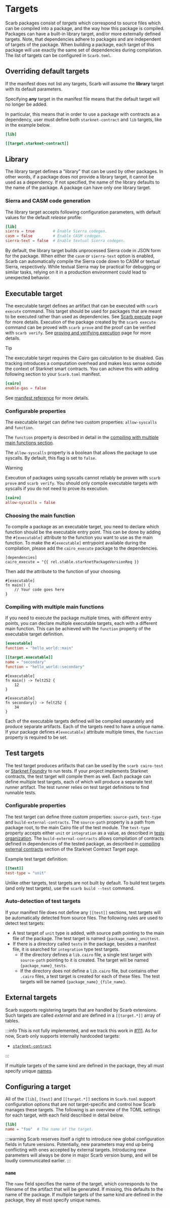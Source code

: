 <script setup>
import { data as rel } from "../../github.data";
</script>

# Targets

Scarb packages consist of _targets_ which correspond to source files which can be compiled into a package, and the way
how this package is compiled.
Packages can have a built-in library target, and/or more externally defined targets.
Note, that dependencies adhere to packages and are independent of targets of the package.
When building a package, each target of this package will use exactly the same set of dependencies during compilation.
The list of targets can be configured in `Scarb.toml`.

## Overriding default targets

If the manifest does not list any targets, Scarb will assume the **library** target with its default parameters.

Specifying **any** target in the manifest file means that the default target will no longer be added.

In particular, this means that in order to use a package with contracts as a dependency, user must define
both `starknet-contract` and `lib` targets, like in the example below.

```toml
[lib]

[[target.starknet-contract]]

```

## Library

The library target defines a "library" that can be used by other packages.
In other words, if a package does not provide a library target, it cannot be used as a dependency.
If not specified, the name of the library defaults to the name of the package.
A package can have only one library target.

### Sierra and CASM code generation

The library target accepts following configuration parameters, with default values for the default _release_ profile:

```toml
[lib]
sierra = true        # Enable Sierra codegen.
casm = false         # Enable CASM codegen.
sierra-text = false  # Enable textual Sierra codegen.
```

By default, the library target builds unprocessed Sierra code in JSON form for the package.
When either the `casm` or `sierra-text` option is enabled, Scarb can automatically compile the Sierra code down to CASM
or textual Sierra, respectively.
While textual Sierra may be practical for debugging or similar tasks, relying on it in a production environment could
lead to unexpected behavior.

## Executable target

The executable target defines an artifact that can be executed with `scarb execute` command.
This target should be used for packages that are meant to be executed rather than used as dependencies.
See [Scarb execute](../extensions/execute.md) page for more details.
Execution of the package created by the `scarb execute` command can be proved with `scarb prove` and the proof can be
verified with `scarb verify`.
See [proving and verifying execution](../extensions/prove-and-verify.md) page for more details.

> [!TIP]
> The executable target requires the Cairo gas calculation to be disabled.
> Gas tracking introduces a computation overhead and makes less sense outside the context of Starknet smart contracts.
> You can achieve this with adding following section to your `Scarb.toml` manifest.
>
> ```toml
> [cairo]
> enable-gas = false
> ```
>
> See [manifest reference](../reference/manifest.md#cairo) for more details.

### Configurable properties

The executable target can define two custom properties: `allow-syscalls` and `function`.

The `function` property is described in detail in the [compiling with multiple main functions section](#compiling-with-multiple-main-functions).

The `allow-syscalls` property is a boolean that allows the package to use syscalls.
By default, this flag is set to `false`.

> [!WARNING]
> Execution of packages using syscalls cannot reliably be proven with `scarb prove` and `scarb verify`.
> You should only compile executable targets with syscalls if you do not need to prove its execution.

```toml
[cairo]
allow-syscalls = false
```

### Choosing the main function

To compile a package as an executable target, you need to declare which function should be the executable entry point.
This can be done by adding the `#[executable]` attribute to the function you want to use as the main function.
To make the `#[executable]` entrypoint available during the compilation, please add the `cairo_execute` package to the
dependencies.

```toml-vue
[dependencies]
cairo_execute = "{{ rel.stable.starknetPackageVersionReq }}
```

Then add the attribute to the function of your choosing.

```cairo
#[executable]
fn main() {
    // Your code goes here
}
```

### Compiling with multiple main functions

If you need to execute the package multiple times, with different entry points, you can declare multiple executable
targets, each with a different main function.
This can be achieved with the `function` property of the executable target definition.

```toml
[executable]
function = "hello_world::main"

[[target.executable]]
name = "secondary"
function = "hello_world::secondary"
```

```cairo
#[executable]
fn main() -> felt252 {
    12
}

#[executable]
fn secondary() -> felt252 {
    34
}
```

Each of the executable targets defined will be compiled separately and produce separate artifacts.
Each of the targets need to have a unique name.
If your package defines `#[executable]` attribute multiple times, the `function` property is required to be set.

## Test targets

The test target produces artifacts that can be used by the `scarb cairo-test` or [Starknet Foundry] to run tests.
If your project implements Starknet contracts, the test target will compile them as well.
Each package can define multiple test targets, each of which will produce a separate test runner artifact.
The test runner relies on test target definitions to find runnable tests.

### Configurable properties

The test target can define three custom properties: `source-path`, `test-type` and `build-external-contracts`.
The `source-path` property is a path from package root, to the main Cairo file of the test module.
The `test-type` property accepts either `unit` or `integration` as a value, as described in
[tests organization](../extensions/testing#tests-organization).
The `build-external-contracts` allows compilation of contracts defined in dependencies of the tested package, as
described in [compiling external contracts](../extensions/starknet/contract-target#compiling-external-contracts) section
of the Starknet Contract Target page.

Example test target definition:

```toml
[[test]]
test-type = "unit"
```

Unlike other targets, test targets are not built by default.
To build test targets (and only test targets), use the `scarb build --test` command.

### Auto-detection of test targets

If your manifest file does not define any `[[test]]` sections, test targets will be automatically detected
from source files.
The following rules are used to detect test targets:

- A test target of `unit` type is added, with source path pointing to the main file of the package.
  The test target is named `{package_name}_unittest`.
- If there is a directory called `tests` in the package, besides a manifest file, it is searched for `integration`
  type test targets.
  - If the directory defines a `lib.cairo` file, a single test target with `source-path` pointing to it is created.
    The target will be named `{package_name}_tests`.
  - If the directory does not define a `lib.cairo` file, but contains other `.cairo` files, a test target is created
    for each of these files. The test targets will be named `{package_name}_{file_name}`.

## External targets

Scarb supports registering targets that are handled by Scarb extensions.
Such targets are called _external_ and are defined in a `[[target.*]]` array of tables.

:::info
This is not fully implemented, and we track this work in [#111](https://github.com/software-mansion/scarb/issues/111).
As for now, Scarb only supports internally hardcoded targets:

- [`starknet-contract`](../extensions/starknet/contract-target)

:::

If multiple targets of the same kind are defined in the package, they all must specify unique [names](#name).

## Configuring a target

All of the `[lib]`, `[test]` and `[[target.*]]` sections in `Scarb.toml` support configuration options that are not
target-specific and control how Scarb manages these targets.
The following is an overview of the TOML settings for each target, with each field described in detail below.

```toml
[lib]
name = "foo"  # The name of the target.
```

:::warning
Scarb reserves itself a right to introduce new global configuration fields in future versions. Potentially, new
parameters may end up being conflicting with ones accepted by external targets. Introducing new parameters will always
be done in major Scarb version bump, and will be loudly communicated earlier.
:::

### `name`

The `name` field specifies the name of the target, which corresponds to the filename of the artifact that will be
generated.
If missing, this defaults to the name of the package.
If multiple targets of the same kind are defined in the package, they all must specify unique names.

[Starknet Foundry]: https://foundry-rs.github.io/starknet-foundry/

